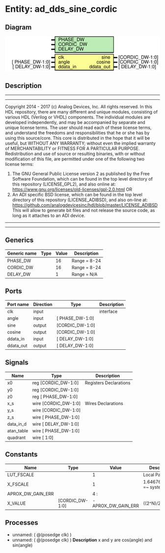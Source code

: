 # Entity: ad_dds_sine_cordic

## Diagram

![Diagram](ad_dds_sine_cordic.svg "Diagram")
## Description

***************************************************************************
 ***************************************************************************
 Copyright 2014 - 2017 (c) Analog Devices, Inc. All rights reserved.
 In this HDL repository, there are many different and unique modules, consisting
 of various HDL (Verilog or VHDL) components. The individual modules are
 developed independently, and may be accompanied by separate and unique license
 terms.
 The user should read each of these license terms, and understand the
 freedoms and responsibilities that he or she has by using this source/core.
 This core is distributed in the hope that it will be useful, but WITHOUT ANY
 WARRANTY; without even the implied warranty of MERCHANTABILITY or FITNESS FOR
 A PARTICULAR PURPOSE.
 Redistribution and use of source or resulting binaries, with or without modification
 of this file, are permitted under one of the following two license terms:
   1. The GNU General Public License version 2 as published by the
      Free Software Foundation, which can be found in the top level directory
      of this repository (LICENSE_GPL2), and also online at:
      <https://www.gnu.org/licenses/old-licenses/gpl-2.0.html>
 OR
   2. An ADI specific BSD license, which can be found in the top level directory
      of this repository (LICENSE_ADIBSD), and also on-line at:
      https://github.com/analogdevicesinc/hdl/blob/master/LICENSE_ADIBSD
      This will allow to generate bit files and not release the source code,
      as long as it attaches to an ADI device.
 ***************************************************************************
 ***************************************************************************
 
## Generics

| Generic name | Type | Value | Description   |
| ------------ | ---- | ----- | ------------- |
| PHASE_DW     |      | 16    | Range = 8-24  |
| CORDIC_DW    |      | 16    | Range = 8-24  |
| DELAY_DW     |      | 1     | Range = N/A   |
## Ports

| Port name | Direction | Type            | Description |
| --------- | --------- | --------------- | ----------- |
| clk       | input     |                 | interface   |
| angle     | input     | [ PHASE_DW-1:0] |             |
| sine      | output    | [CORDIC_DW-1:0] |             |
| cosine    | output    | [CORDIC_DW-1:0] |             |
| ddata_in  | input     | [ DELAY_DW-1:0] |             |
| ddata_out | output    | [ DELAY_DW-1:0] |             |
## Signals

| Name       | Type                 | Description             |
| ---------- | -------------------- | ----------------------- |
| x0         | reg  [CORDIC_DW-1:0] | Registers Declarations  |
| y0         | reg  [CORDIC_DW-1:0] |                         |
| z0         | reg  [ PHASE_DW-1:0] |                         |
| x_s        | wire [CORDIC_DW-1:0] | Wires Declarations      |
| y_s        | wire [CORDIC_DW-1:0] |                         |
| z_s        | wire [ PHASE_DW-1:0] |                         |
| data_in_d  | wire [ DELAY_DW-1:0] |                         |
| atan_table | wire [ PHASE_DW-1:0] |                         |
| quadrant   | wire [          1:0] |                         |
## Constants

| Name              | Type            | Value              | Description                   |
| ----------------- | --------------- | ------------------ | ----------------------------- |
| LUT_FSCALE        |                 | 1                  | Local Parameters              |
| X_FSCALE          |                 | 1                  | 1.64676025812 =~ system gain  |
| APROX_DW_GAIN_ERR |                 | 4 :                |                               |
| X_VALUE           | [CORDIC_DW-1:0] | -APROX_DW_GAIN_ERR | ((2^N)/2)/1.647...            |
## Processes
- unnamed: ( @(posedge clk) )
- unnamed: ( @(posedge clk) )
**Description**
x and y are cos(angle) and sin(angle)

